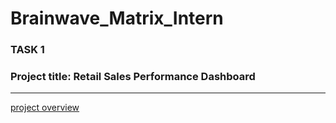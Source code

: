 # Brainwave_Matrix_Intern

### TASK 1

### Project title: Retail Sales Performance Dashboard 
---
[project overview](#project-overview)